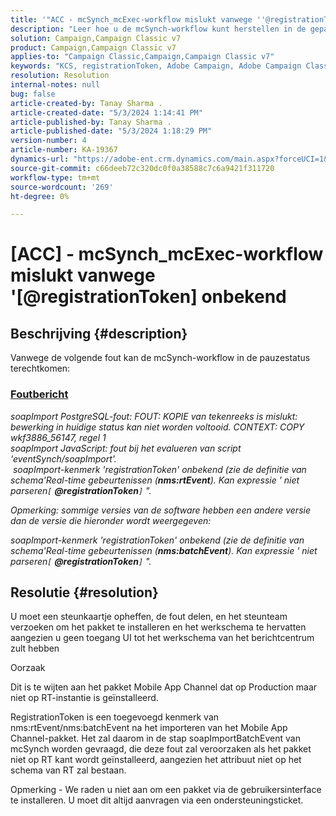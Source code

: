 ```yaml
---
title: '"ACC - mcSynch_mcExec-workflow mislukt vanwege ''@registrationToken unknow'''''
description: "Leer hoe u de mcSynch-workflow kunt herstellen in de gepauzeerde status als gevolg van een fout in de evaluatie van script 'eventSynch/soapImport'."
solution: Campaign,Campaign Classic v7
product: Campaign,Campaign Classic v7
applies-to: "Campaign Classic,Campaign,Campaign Classic v7"
keywords: "KCS, registrationToken, Adobe Campaign, Adobe Campaign Classic, ACC, mcSynch_mcExec-workflow mislukt, problemen oplossen"
resolution: Resolution
internal-notes: null
bug: false
article-created-by: Tanay Sharma .
article-created-date: "5/3/2024 1:14:41 PM"
article-published-by: Tanay Sharma .
article-published-date: "5/3/2024 1:18:29 PM"
version-number: 4
article-number: KA-19367
dynamics-url: "https://adobe-ent.crm.dynamics.com/main.aspx?forceUCI=1&pagetype=entityrecord&etn=knowledgearticle&id=3ba19b17-4f09-ef11-9f8a-6045bd026dc7"
source-git-commit: c66deeb72c320dc0f0a38588c7c6a9421f311720
workflow-type: tm+mt
source-wordcount: '269'
ht-degree: 0%

---
```


# [ACC] - mcSynch_mcExec-workflow mislukt vanwege &#39;[@registrationToken] onbekend

## Beschrijving {#description}


Vanwege de volgende fout kan de mcSynch-workflow in de pauzestatus terechtkomen:



### <u>Foutbericht</u>

*soapImport PostgreSQL-fout: FOUT: KOPIE van tekenreeks is mislukt: bewerking in huidige status kan niet worden voltooid. CONTEXT: COPY wkf3886_56147, regel 1
<br>soapImport JavaScript: fout bij het evalueren van script &#39;eventSynch/soapImport&#39;.
<br> soapImport-kenmerk &#39;registrationToken&#39; onbekend (zie de definitie van schema&#39;Real-time gebeurtenissen (<b>nms:rtEvent</b>). Kan expressie &#39; niet parseren`[` <b>@registrationToken</b>`]` &quot;.*

*Opmerking: sommige versies van de software hebben een andere versie dan de versie die hieronder wordt weergegeven:*

*soapImport-kenmerk &#39;registrationToken&#39; onbekend (zie de definitie van schema&#39;Real-time gebeurtenissen (<b>nms:batchEvent</b>). Kan expressie &#39; niet parseren`[` <b>@registrationToken</b>`]` &quot;.*


## Resolutie {#resolution}


U moet een steunkaartje opheffen, de fout delen, en het steunteam verzoeken om het pakket te installeren en het werkschema te hervatten aangezien u geen toegang UI tot het werkschema van het berichtcentrum zult hebben



Oorzaak

Dit is te wijten aan het pakket Mobile App Channel dat op Production maar niet op RT-instantie is geïnstalleerd.

RegistrationToken is een toegevoegd kenmerk van nms:rtEvent/nms:batchEvent na het importeren van het Mobile App Channel-pakket. Het zal daarom in de stap soapImportBatchEvent van mcSynch worden gevraagd, die deze fout zal veroorzaken als het pakket niet op RT kant wordt geïnstalleerd, aangezien het attribuut niet op het schema van RT zal bestaan.



Opmerking - We raden u niet aan om een pakket via de gebruikersinterface te installeren. U moet dit altijd aanvragen via een ondersteuningsticket.
